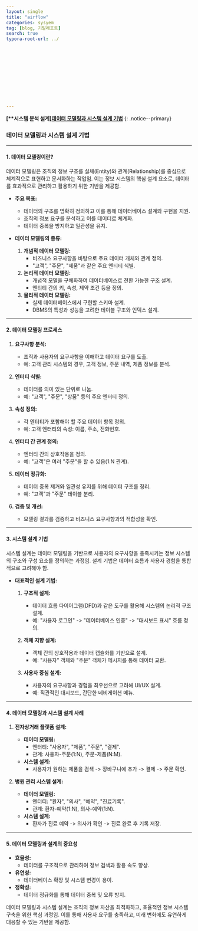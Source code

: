 ```yaml
---
layout: single
title: "airflow"
categories: sysyem
tag: [blog, 기말레포트]
search: true
typora-root-url: ../












---
```




**[****시스템 분석 설계**]**[**데이터 모델링과 시스템 설계 기법**](https://park-chanyeong.github.io)
{: .notice--primary}

### **데이터 모델링과 시스템 설계 기법**

---

#### **1. 데이터 모델링이란?**

데이터 모델링은 조직의 정보 구조를 실체(Entity)와 관계(Relationship)를 중심으로 체계적으로 표현하고 문서화하는 작업임. 이는 정보 시스템의 핵심 설계 요소로, 데이터를 효과적으로 관리하고 활용하기 위한 기반을 제공함.

- **주요 목표:**
  - 데이터의 구조를 명확히 정의하고 이를 통해 데이터베이스 설계와 구현을 지원.
  - 조직의 정보 요구를 분석하고 이를 데이터로 체계화.
  - 데이터 중복을 방지하고 일관성을 유지.

- **데이터 모델링의 종류:**
  1. **개념적 데이터 모델링:**
     - 비즈니스 요구사항을 바탕으로 주요 데이터 개체와 관계 정의.
     - "고객", "주문", "제품"과 같은 주요 엔티티 식별.
  2. **논리적 데이터 모델링:**
     - 개념적 모델을 구체화하여 데이터베이스로 전환 가능한 구조 설계.
     - 엔티티 간의 키, 속성, 제약 조건 등을 정의.
  3. **물리적 데이터 모델링:**
     - 실제 데이터베이스에서 구현할 스키마 설계.
     - DBMS의 특성과 성능을 고려한 테이블 구조와 인덱스 설계.

---

#### **2. 데이터 모델링 프로세스**

1. **요구사항 분석:**
   - 조직과 사용자의 요구사항을 이해하고 데이터 요구를 도출.
   - 예: 고객 관리 시스템의 경우, 고객 정보, 주문 내역, 제품 정보를 분석.

2. **엔터티 식별:**
   - 데이터를 의미 있는 단위로 나눔.
   - 예: "고객", "주문", "상품" 등의 주요 엔터티 정의.

3. **속성 정의:**
   - 각 엔터티가 포함해야 할 주요 데이터 항목 정의.
   - 예: 고객 엔터티의 속성: 이름, 주소, 전화번호.

4. **엔터티 간 관계 정의:**
   - 엔터티 간의 상호작용을 정의.
   - 예: "고객"은 여러 "주문"을 할 수 있음(1:N 관계).

5. **데이터 정규화:**
   - 데이터 중복 제거와 일관성 유지를 위해 데이터 구조를 정리.
   - 예: "고객"과 "주문" 테이블 분리.

6. **검증 및 개선:**
   - 모델링 결과를 검증하고 비즈니스 요구사항과의 적합성을 확인.

---

#### **3. 시스템 설계 기법**

시스템 설계는 데이터 모델링을 기반으로 사용자의 요구사항을 충족시키는 정보 시스템의 구조와 구성 요소를 정의하는 과정임. 설계 기법은 데이터 흐름과 사용자 경험을 통합적으로 고려해야 함.

- **대표적인 설계 기법:**
  1. **구조적 설계:**
     - 데이터 흐름 다이어그램(DFD)과 같은 도구를 활용해 시스템의 논리적 구조 설계.
     - 예: "사용자 로그인" -> "데이터베이스 인증" -> "대시보드 표시" 흐름 정의.

  2. **객체 지향 설계:**
     - 객체 간의 상호작용과 데이터 캡슐화를 기반으로 설계.
     - 예: "사용자" 객체와 "주문" 객체가 메시지를 통해 데이터 교환.

  3. **사용자 중심 설계:**
     - 사용자의 요구사항과 경험을 최우선으로 고려해 UI/UX 설계.
     - 예: 직관적인 대시보드, 간단한 네비게이션 메뉴.

---

#### **4. 데이터 모델링과 시스템 설계 사례**

1. **전자상거래 플랫폼 설계:**
   - **데이터 모델링:**
     - 엔터티: "사용자", "제품", "주문", "결제".
     - 관계: 사용자-주문(1:N), 주문-제품(N:M).
   - **시스템 설계:**
     - 사용자가 원하는 제품을 검색 -> 장바구니에 추가 -> 결제 -> 주문 확인.

2. **병원 관리 시스템 설계:**
   - **데이터 모델링:**
     - 엔터티: "환자", "의사", "예약", "진료기록".
     - 관계: 환자-예약(1:N), 의사-예약(1:N).
   - **시스템 설계:**
     - 환자가 진료 예약 -> 의사가 확인 -> 진료 완료 후 기록 저장.

---

#### **5. 데이터 모델링과 설계의 중요성**

- **효율성:**
  - 데이터를 구조적으로 관리하여 정보 검색과 활용 속도 향상.
- **유연성:**
  - 데이터베이스 확장 및 시스템 변경이 용이.
- **정확성:**
  - 데이터 정규화를 통해 데이터 중복 및 오류 방지.

데이터 모델링과 시스템 설계는 조직의 정보 자산을 최적화하고, 효율적인 정보 시스템 구축을 위한 핵심 과정임. 이를 통해 사용자 요구를 충족하고, 미래 변화에도 유연하게 대응할 수 있는 기반을 제공함.
